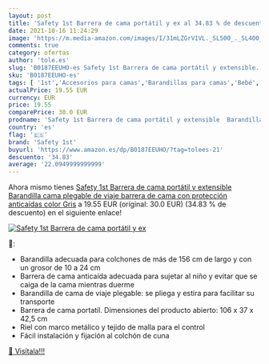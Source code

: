 ```yaml
---
layout: post
title: 'Safety 1st Barrera de cama portátil y ex al 34.83 % de descuento'
date: 2021-10-16 11:24:29
image: 'https://m.media-amazon.com/images/I/31mLZGrV1VL._SL500_._SL400_.jpg'
comments: true
category: ofertas
author: 'tole.es'
slug: 'B0187EEUHO-es Safety 1st Barrera de cama portátil y extensible...'
sku: 'B0187EEUHO-es'
tags: [ '1st','Accesorios para camas','Barandillas para camas','Bebé','Dormitorio','Ropa de cama','safety','safety 1st', ]
actualPrice: 19.55 EUR
currency: EUR
price: 19.55
comparePrice: 30.0 EUR
prodname: 'Safety 1st Barrera de cama portátil y extensible  Barandilla cama plegable de viaje  barrera de cama con protección anticaídas  color Gris'
country: 'es'
flag: '🇪🇸'
brand: 'Safety 1st'
buyurl: 'https://www.amazon.es/dp/B0187EEUHO/?tag=tolees-21'
descuento: '34.83'
average: '22.0949999999999'
---
```


Ahora mismo tienes [Safety 1st Barrera de cama portátil y extensible  Barandilla cama plegable de viaje  barrera de cama con protección anticaídas  color Gris](https://www.amazon.es/dp/B0187EEUHO/?tag=tolees-21) a 19.55 EUR (original: 30.0 EUR) (34.83 %  de descuento) en el siguiente enlace!

[![Safety 1st Barrera de cama portátil y ex](https://m.media-amazon.com/images/I/31mLZGrV1VL._SL500_._SL400_.jpg)](https://www.amazon.es/dp/B0187EEUHO/?tag=tolees-21)

🔎:

- Barandilla adecuada para colchones de más de 156 cm de largo y con un grosor de 10 a 24 cm
- Barrera de cama anticaída adecuada para sujetar al niño y evitar que se caiga de la cama mientras duerme
- Barandilla de cama de viaje plegable: se pliega y estira para facilitar su transporte
- Barrera de cama portatil. Dimensiones del producto abierto: 106 x 37 x 42,5 cm
- Riel con marco metálico y tejido de malla para el control
- Fácil instalación y fijación al colchón de cuna

[🛒 Visítala!!!](https://www.amazon.es/dp/B0187EEUHO/?tag=tolees-21)
